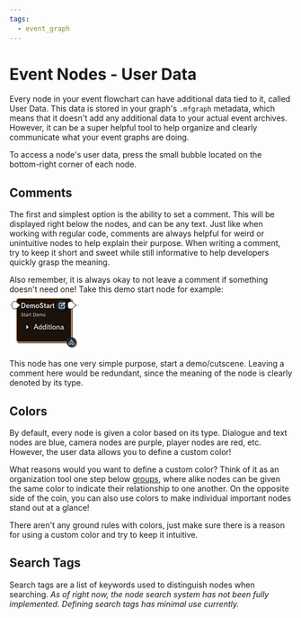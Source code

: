 ```yaml
---
tags:
  - event_graph
---
```

# Event Nodes - User Data
Every node in your event flowchart can have additional data tied to it, called User Data. This data is stored in your graph's `.mfgraph` metadata, which means that it doesn't add any additional data to your actual event archives. However, it can be a super helpful tool to help organize and clearly communicate what your event graphs are doing.

To access a node's user data, press the small bubble located on the bottom-right corner of each node.

## Comments
The first and simplest option is the ability to set a comment. This will be displayed right below the nodes, and can be any text. Just like when working with regular code, comments are always helpful for weird or unintuitive nodes to help explain their purpose. When writing a comment, try to keep it short and sweet while still informative to help developers quickly grasp the meaning.

Also remember, it is always okay to not leave a comment if something doesn't need one! Take this demo start node for example:
![Demo Start Node](../asset/n4.png)

This node has one very simple purpose, start a demo/cutscene. Leaving a comment here would be redundant, since the meaning of the node is clearly denoted by its type.

## Colors
By default, every node is given a color based on its type. Dialogue and text nodes are blue, camera nodes are purple, player nodes are red, etc. However, the user data allows you to define a custom color!

What reasons would you want to define a custom color? Think of it as an organization tool one step below [groups](organization.md), where alike nodes can be given the same color to indicate their relationship to one another. On the opposite side of the coin, you can also use colors to make individual important nodes stand out at a glance!

There aren't any ground rules with colors, just make sure there is a reason for using a custom color and try to keep it intuitive.

## Search Tags
Search tags are a list of keywords used to distinguish nodes when searching. *As of right now, the node search system has not been fully implemented. Defining search tags has minimal use currently.*
